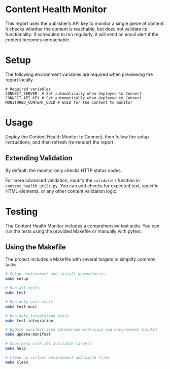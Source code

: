 # Content Health Monitor

This report uses the publisher’s API key to monitor a single piece of content. It checks whether the content is 
reachable, but does not validate its functionality. If scheduled to run regularly, it will send an email alert if the 
content becomes unreachable.

# Setup

The following environment variables are required when previewing the report locally.

```bash:
# Required variables
CONNECT_SERVER  # Set automatically when deployed to Connect
CONNECT_API_KEY # Set automatically when deployed to Connect
MONITORED_CONTENT_GUID # GUID for the content to monitor
```	

# Usage

Deploy the Content Health Monitor to Connect, then follow the setup instructions, and then refresh (re-render) the report.

## Extending Validation

By default, the monitor only checks HTTP status codes.

For more advanced validation, modify the `validate()` function in `content_health_utils.py`. You can add checks for expected text, specific HTML elements, or any other content validation logic.


# Testing

The Content Health Monitor includes a comprehensive test suite. You can run the tests using the provided Makefile or manually with pytest.

## Using the Makefile

The project includes a Makefile with several targets to simplify common tasks:

```bash
# Setup environment and install dependencies
make setup

# Run all tests
make test

# Run only unit tests
make test-unit

# Run only integration tests
make test-integration

# Update manifest.json (preserves extension and environment blocks)
make update-manifest

# Show help with all available targets
make help

# Clean up virtual environment and cache files
make clean
```
